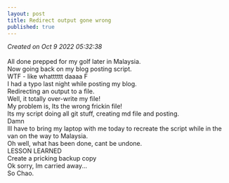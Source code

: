 ```yaml
---
layout: post
title: Redirect output gone wrong
published: true
---
```

_Created on  Oct 9 2022 05:32:38_
<br>
<br>
All done prepped for my golf later in Malaysia.
<br>
Now going back on my blog posting script.
<br>
WTF - like whatttttt daaaa F
<br>
I had a typo last night while posting my blog.
<br>
Redirecting an output to a file.
<br>
Well, it totally over-write my file!
<br>
My problem is, Its the wrong frickin file!
<br>
Its my script doing all git stuff, creating md file and posting.
<br>
Damn
<br>
Ill have to bring my laptop with me today to recreate the script while in the van on the way to Malaysia.
<br>
Oh well, what has been done, cant be undone. 
<br>
LESSON LEARNED
<br>
Create a pricking backup copy
<br>
Ok sorry, Im carried away...
<br>
So Chao.
